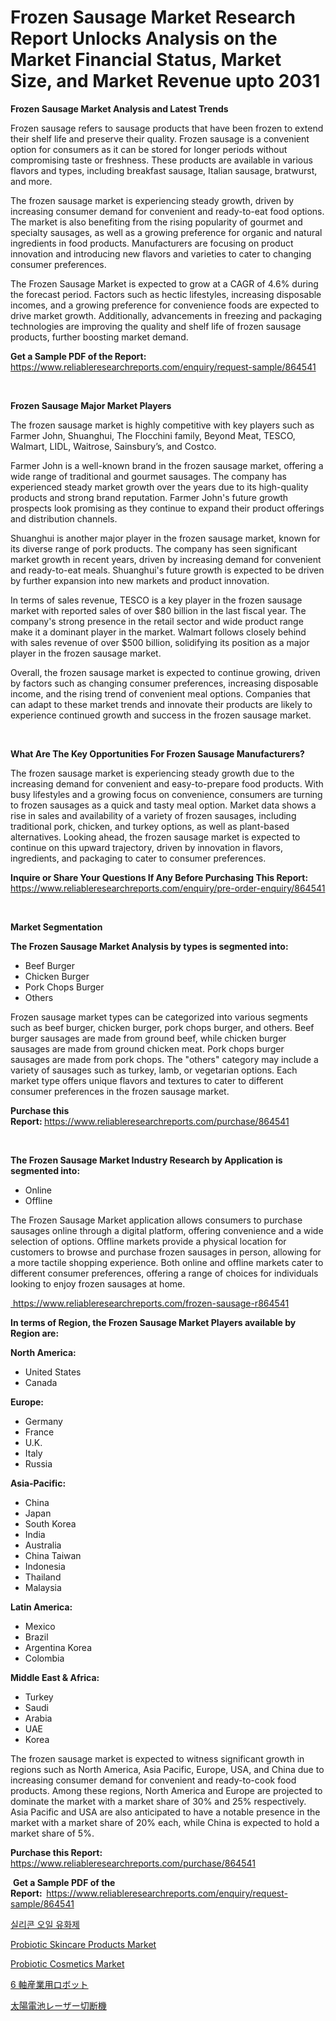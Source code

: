 <p><h1>Frozen Sausage Market Research Report Unlocks Analysis on the Market Financial Status, Market Size, and Market Revenue upto 2031</h1></p><p><strong>Frozen Sausage Market Analysis and Latest Trends</strong></p>
<p><p>Frozen sausage refers to sausage products that have been frozen to extend their shelf life and preserve their quality. Frozen sausage is a convenient option for consumers as it can be stored for longer periods without compromising taste or freshness. These products are available in various flavors and types, including breakfast sausage, Italian sausage, bratwurst, and more.</p><p>The frozen sausage market is experiencing steady growth, driven by increasing consumer demand for convenient and ready-to-eat food options. The market is also benefiting from the rising popularity of gourmet and specialty sausages, as well as a growing preference for organic and natural ingredients in food products. Manufacturers are focusing on product innovation and introducing new flavors and varieties to cater to changing consumer preferences.</p><p>The Frozen Sausage Market is expected to grow at a CAGR of 4.6% during the forecast period. Factors such as hectic lifestyles, increasing disposable incomes, and a growing preference for convenience foods are expected to drive market growth. Additionally, advancements in freezing and packaging technologies are improving the quality and shelf life of frozen sausage products, further boosting market demand.</p></p>
<p><strong>Get a Sample PDF of the Report:&nbsp;</strong> <a href="https://www.reliableresearchreports.com/enquiry/request-sample/864541">https://www.reliableresearchreports.com/enquiry/request-sample/864541</a></p>
<p>&nbsp;</p>
<p><strong>Frozen Sausage Major Market Players</strong></p>
<p><p>The frozen sausage market is highly competitive with key players such as Farmer John, Shuanghui, The Flocchini family, Beyond Meat, TESCO, Walmart, LIDL, Waitrose, Sainsbury’s, and Costco. </p><p>Farmer John is a well-known brand in the frozen sausage market, offering a wide range of traditional and gourmet sausages. The company has experienced steady market growth over the years due to its high-quality products and strong brand reputation. Farmer John's future growth prospects look promising as they continue to expand their product offerings and distribution channels.</p><p>Shuanghui is another major player in the frozen sausage market, known for its diverse range of pork products. The company has seen significant market growth in recent years, driven by increasing demand for convenient and ready-to-eat meals. Shuanghui's future growth is expected to be driven by further expansion into new markets and product innovation.</p><p>In terms of sales revenue, TESCO is a key player in the frozen sausage market with reported sales of over $80 billion in the last fiscal year. The company's strong presence in the retail sector and wide product range make it a dominant player in the market. Walmart follows closely behind with sales revenue of over $500 billion, solidifying its position as a major player in the frozen sausage market.</p><p>Overall, the frozen sausage market is expected to continue growing, driven by factors such as changing consumer preferences, increasing disposable income, and the rising trend of convenient meal options. Companies that can adapt to these market trends and innovate their products are likely to experience continued growth and success in the frozen sausage market.</p></p>
<p>&nbsp;</p>
<p><strong>What Are The Key Opportunities For Frozen Sausage Manufacturers?</strong></p>
<p><p>The frozen sausage market is experiencing steady growth due to the increasing demand for convenient and easy-to-prepare food products. With busy lifestyles and a growing focus on convenience, consumers are turning to frozen sausages as a quick and tasty meal option. Market data shows a rise in sales and availability of a variety of frozen sausages, including traditional pork, chicken, and turkey options, as well as plant-based alternatives. Looking ahead, the frozen sausage market is expected to continue on this upward trajectory, driven by innovation in flavors, ingredients, and packaging to cater to consumer preferences.</p></p>
<p><strong>Inquire or Share Your Questions If Any Before Purchasing This Report:</strong> <a href="https://www.reliableresearchreports.com/enquiry/pre-order-enquiry/864541">https://www.reliableresearchreports.com/enquiry/pre-order-enquiry/864541</a></p>
<p>&nbsp;</p>
<p><strong>Market Segmentation</strong></p>
<p><strong>The Frozen Sausage Market Analysis by types is segmented into:</strong></p>
<p><ul><li>Beef Burger</li><li>Chicken Burger</li><li>Pork Chops Burger</li><li>Others</li></ul></p>
<p><p>Frozen sausage market types can be categorized into various segments such as beef burger, chicken burger, pork chops burger, and others. Beef burger sausages are made from ground beef, while chicken burger sausages are made from ground chicken meat. Pork chops burger sausages are made from pork chops. The "others" category may include a variety of sausages such as turkey, lamb, or vegetarian options. Each market type offers unique flavors and textures to cater to different consumer preferences in the frozen sausage market.</p></p>
<p><strong>Purchase this Report:&nbsp;</strong><a href="https://www.reliableresearchreports.com/purchase/864541">https://www.reliableresearchreports.com/purchase/864541</a></p>
<p>&nbsp;</p>
<p><strong>The Frozen Sausage Market Industry Research by Application is segmented into:</strong></p>
<p><ul><li>Online</li><li>Offline</li></ul></p>
<p><p>The Frozen Sausage Market application allows consumers to purchase sausages online through a digital platform, offering convenience and a wide selection of options. Offline markets provide a physical location for customers to browse and purchase frozen sausages in person, allowing for a more tactile shopping experience. Both online and offline markets cater to different consumer preferences, offering a range of choices for individuals looking to enjoy frozen sausages at home.</p></p>
<p><a href="https://www.reliableresearchreports.com/frozen-sausage-r864541">&nbsp;https://www.reliableresearchreports.com/frozen-sausage-r864541</a></p>
<p><strong>In terms of Region, the Frozen Sausage Market Players available by Region are:</strong></p>
<p>
    <p> <strong> North America: </strong>
        <ul>
            <li>United States</li>
            <li>Canada</li>
        </ul>
        </p> 
    <p> <strong> Europe: </strong>
        <ul>
            <li>Germany</li>
            <li>France</li>
            <li>U.K.</li>
            <li>Italy</li>
            <li>Russia</li>
        </ul>
        </p> 
    <p> <strong> Asia-Pacific: </strong>
        <ul>
            <li>China</li>
            <li>Japan</li>
            <li>South Korea</li>
            <li>India</li>
            <li>Australia</li>
            <li>China Taiwan</li>
            <li>Indonesia</li>
            <li>Thailand</li>
            <li>Malaysia</li>
        </ul>
        </p> 
    <p> <strong> Latin America: </strong>
        <ul>
            <li>Mexico</li>
            <li>Brazil</li>
            <li>Argentina Korea</li>
            <li>Colombia</li>
        </ul>
        </p> 
    <p> <strong> Middle East & Africa: </strong>
        <ul>
            <li>Turkey</li>
            <li>Saudi</li>
            <li>Arabia</li>
            <li>UAE</li>
            <li>Korea</li>
        </ul>
    </p>
    </p>
<p><p>The frozen sausage market is expected to witness significant growth in regions such as North America, Asia Pacific, Europe, USA, and China due to increasing consumer demand for convenient and ready-to-cook food products. Among these regions, North America and Europe are projected to dominate the market with a market share of 30% and 25% respectively. Asia Pacific and USA are also anticipated to have a notable presence in the market with a market share of 20% each, while China is expected to hold a market share of 5%.</p></p>
<p><strong>Purchase this Report: </strong><a href="https://www.reliableresearchreports.com/purchase/864541">https://www.reliableresearchreports.com/purchase/864541</a></p>
<p>&nbsp;<strong>Get a Sample PDF of the Report:&nbsp;&nbsp;</strong><a href="https://www.reliableresearchreports.com/enquiry/request-sample/864541">https://www.reliableresearchreports.com/enquiry/request-sample/864541</a></p>
<p><strong></strong></p>
<p><p><a href="https://github.com/Evans21Bill/Market-Research-Report-List-1/blob/main/9738703150050.md">실리콘 오일 유화제</a></p><p><a href="https://github.com/Paul14Anderson63/Market-Research-Report-List-4/blob/main/probiotic-skincare-products-market.md">Probiotic Skincare Products Market</a></p><p><a href="https://github.com/mabutironaldo/Market-Research-Report-List-5/blob/main/probiotic-cosmetics-market.md">Probiotic Cosmetics Market</a></p><p><a href="https://github.com/VellaJacobi2023/Market-Research-Report-List-1/blob/main/8504673142235.md">6 軸産業用ロボット</a></p><p><a href="https://github.com/oqxogxyvqe90775/Market-Research-Report-List-2/blob/main/3837795142234.md">太陽電池レーザー切断機</a></p></p>